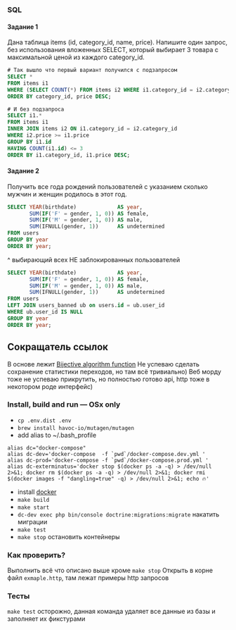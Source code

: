### SQL

#### Задание 1

Дана таблица ​items (​​id, category_id, name, price)​.
Напишите один запрос, без использования вложенных SELECT, который выбирает 3 товара с максимальной ценой из каждого category_id.

```sql
# Так вышло что первый вариант получился с подзапросом
SELECT *
FROM items i1
WHERE (SELECT COUNT(*) FROM items i2 WHERE i1.category_id = i2.category_id AND i2.price > i1.price) < 3
ORDER BY category_id, price DESC;

# И без подзапроса
SELECT i1.*
FROM items i1
INNER JOIN items i2 ON i1.category_id = i2.category_id
WHERE i2.price >= i1.price
GROUP BY i1.id
HAVING COUNT(i1.id) <= 3
ORDER BY i1.category_id, i1.price DESC;
```

#### Задание 2

Получить все года рождений пользователей с указанием сколько мужчин и женщин родилось в этот год.
```sql
SELECT YEAR(birthdate)             AS year,
       SUM(IF('F' = gender, 1, 0)) AS female,
       SUM(IF('M' = gender, 1, 0)) AS male,
       SUM(IFNULL(gender, 1))      AS undetermined
FROM users
GROUP BY year
ORDER BY year;
```

^ выбирающий всех НЕ заблокированных пользователей
```sql
SELECT YEAR(birthdate)             AS year,
       SUM(IF('F' = gender, 1, 0)) AS female,
       SUM(IF('M' = gender, 1, 0)) AS male,
       SUM(IFNULL(gender, 1))      AS undetermined
FROM users
LEFT JOIN users_banned ub on users.id = ub.user_id
WHERE ub.user_id IS NULL
GROUP BY year
ORDER BY year;
```

## Сокращатель ссылок
В основе лежит [Bijective algorithm function](https://en.wikipedia.org/wiki/Bijection)
Не успеваю сделать сохранение статистики переходов, но там всё тривиально)
Веб морду тоже не успеваю прикрутить, но полностью готово api, http тоже в некотором роде интерфейс)


### Install, build and run — OSx only
- `cp .env.dist .env`
- `brew install havoc-io/mutagen/mutagen`
- add alias to ~/.bash_profile
```
alias dc="docker-compose"
alias dc-dev='docker-compose  -f `pwd`/docker-compose.dev.yml '
alias dc-prod='docker-compose -f `pwd`/docker-compose.prod.yml '
alias dc-exterminatus='docker stop $(docker ps -a -q) > /dev/null 2>&1; docker rm $(docker ps -a -q) > /dev/null 2>&1; docker rmi $(docker images -f "dangling=true" -q) > /dev/null 2>&1; echo 🔥'
```
- install [docker](https://hub.docker.com/editions/community/docker-ce-desktop-mac)
- `make build`
- `make start`
- `dc-dev exec php bin/console doctrine:migrations:migrate` накатить миграции
- `make test`
- `make stop` остановить контейнеры


### Как проверить?
Выполнить всё что описано выше кроме `make stop`
Открыть в корне файл `exmaple.http`, там лежат примеры http запросов


### Тесты
`make test` осторожно, данная команда удаляет все данные из базы и заполняет их фикстурами
